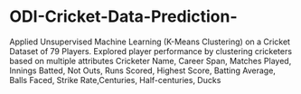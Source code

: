 # ODI-Cricket-Data-Prediction-
Applied Unsupervised Machine Learning (K-Means Clustering) on a Cricket Dataset of 79 Players. Explored player performance by clustering cricketers based on multiple attributes Cricketer Name, Career Span, Matches Played, Innings Batted, Not Outs, Runs Scored, Highest Score, Batting Average, Balls Faced, Strike Rate,Centuries, Half-centuries, Ducks
